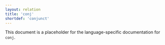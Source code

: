 ```yaml
---
layout: relation
title: 'conj'
shortdef: 'conjunct'
---
```


This document is a placeholder for the language-specific documentation
for `conj`.
